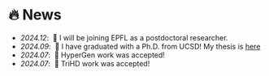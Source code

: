 # 🔥 News

- *2024.12*: &nbsp;🎉 I will be joining EPFL as a postdoctoral researcher.
- *2024.09*: &nbsp;🎉 I have graduated with a Ph.D. from UCSD! My thesis is [here](https://escholarship.org/uc/item/1fr0s17k)
- *2024.07*: &nbsp;🎉 HyperGen work was accepted!
- *2024.07*: &nbsp;🎉 TriHD work was accepted!
